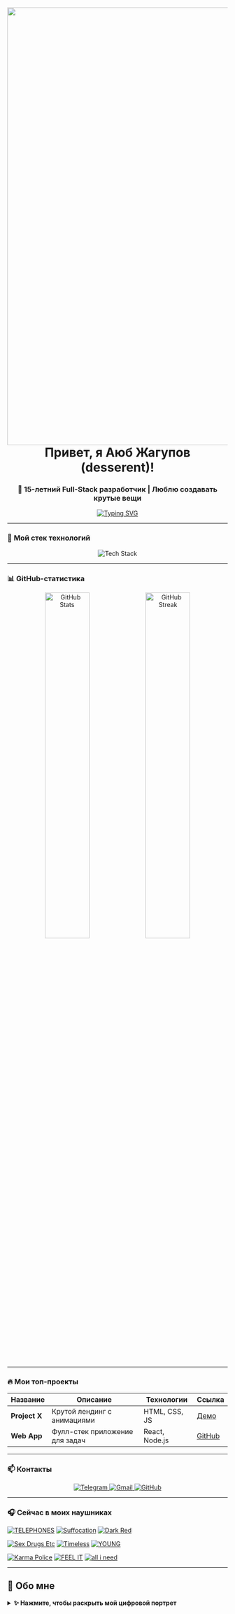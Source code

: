 <h1 align="center">
  <img src="https://images.steamusercontent.com/ugc/15561466681204812362/FAEB80E1109028D8E40CD713BD92744CD11D6B78/?imw=5000&imh=5000&ima=fit&impolicy=Letterbox&imcolor=%23000000&letterbox=false" width="1000px"></br> Привет, я Аюб Жагупов (desserent)!
</h1>

<h3 align="center">🚀 15-летний Full-Stack разработчик | Люблю создавать крутые вещи</h3>

<p align="center">
  <a href="https://git.io/typing-svg">
    <img src="https://readme-typing-svg.demolab.com?font=Fira+Code&pause=1000&color=36BCF7FF&center=true&vCenter=true&width=500&lines=HTML+%7C+CSS+%7C+JavaScript+%7C+Sass;React+%7C+Node.js+%7C+Express;Full-Stack+%D0%BF%D0%BE%D1%82%D0%B5%D0%BD%D1%86%D0%B8%D0%B0%D0%BB+%F0%9F%92%AA" alt="Typing SVG" />
  </a>
</p>

---

### 🚀 **Мой стек технологий**
<div align="center">
  <img src="https://skillicons.dev/icons?i=html,css,js,sass,react,nodejs,express,git,github,vscode" alt="Tech Stack" />
</div>

---

### 📊 **GitHub-статистика**
<div align="center">
  <img src="https://github-readme-stats.vercel.app/api?username=desserent&show_icons=true&theme=radical" alt="GitHub Stats" width="45%" />
  <img src="https://github-readme-streak-stats.herokuapp.com/?user=desserent&theme=radical" alt="GitHub Streak" width="45%" />
</div>

---

### 🔥 **Мои топ-проекты**
| Название       | Описание                          | Технологии          | Ссылка       |
|----------------|-----------------------------------|---------------------|--------------|
| **Project X**  | Крутой лендинг с анимациями      | HTML, CSS, JS       | [Демо]()     |
| **Web App**    | Фулл-стек приложение для задач    | React, Node.js      | [GitHub]()   |

---

### 📫 **Контакты**
<div align="center">
  <a href="https://t.me/Nobilesque_facti_sunt">
    <img src="https://img.shields.io/badge/Telegram-26A5E4?style=for-the-badge&logo=telegram&logoColor=white" alt="Telegram" />
  </a>
  <a href="mailto:ayubzhagupov@gmail.com">
    <img src="https://img.shields.io/badge/Gmail-EA4335?style=for-the-badge&logo=gmail&logoColor=white" alt="Gmail" />
  </a>
  <a href="https://github.com/desserent">
    <img src="https://img.shields.io/badge/GitHub-181717?style=for-the-badge&logo=github&logoColor=white" alt="GitHub" />
  </a>
</div>

---

### 🎧 **Сейчас в моих наушниках**

[![TELEPHONES](https://img.shields.io/badge/TELEPHONES-AA00FF.svg?style=for-the-badge&logo=soundcloud&logoColor=white)](https://soundcloud.com/yvngxchris/telephones)
[![Suffocation](https://img.shields.io/badge/Suffocation-00AAFF.svg?style=for-the-badge&logo=soundcloud&logoColor=white)](https://soundcloud.com/wejustdidthis/suffocation)
[![Dark Red](https://img.shields.io/badge/Dark_Red-FF0000.svg?style=for-the-badge&logo=soundcloud&logoColor=white)](https://soundcloud.com/stevelacy/dark-red)

[![Sex Drugs Etc](https://img.shields.io/badge/Sex_Drugs_Etc-FF5500.svg?style=for-the-badge&logo=soundcloud&logoColor=white)](https://soundcloud.com/beabadoobee/sex-drugs-etc)
[![Timeless](https://img.shields.io/badge/Timeless-00CC99.svg?style=for-the-badge&logo=soundcloud&logoColor=white)](https://soundcloud.com/ilovemakonnen/timeless)
[![YOUNG](https://img.shields.io/badge/YOUNG-FFDD00.svg?style=for-the-badge&logo=soundcloud&logoColor=black)](https://soundcloud.com/youngvacations/young)

[![Karma Police](https://img.shields.io/badge/Karma_Police-7700FF.svg?style=for-the-badge&logo=soundcloud&logoColor=white)](https://soundcloud.com/radiohead/karma-police)
[![FEEL IT](https://img.shields.io/badge/FEEL_IT-FF0066.svg?style=for-the-badge&logo=soundcloud&logoColor=white)](https://soundcloud.com/tropkillaz/feel-it)
[![all i need](https://img.shields.io/badge/all_i_need-11AA88.svg?style=for-the-badge&logo=soundcloud&logoColor=white)](https://soundcloud.com/awfultune/all-i-need)

---

## 🌌 **Обо мне**
<details>
<summary><b>✨ Нажмите, чтобы раскрыть мой цифровой портрет</b></summary>

```javascript
// Мой цифровой ДНК
const ayub = {
  meta: {
    age: 15,
    location: "🚀 Россия",
    status: "Создаю будущее"
  },
  
  stack: {
    frontend: ["React", "TypeScript", "Sass", "Three.js"],
    backend: ["Node.js", "Express", "MongoDB"],
    mobile: ["React Native"],
    design: ["Figma", "Adobe XD"]
  },
  
  traits: [
    "Перфекционист в коде", 
    "Фанат чистого кода",
    "Люблю сложные задачи"
  ],
  
  hobbies: {
    music: ["Indie Rock", "Lo-Fi", "Synthwave"],
    games: ["RDR 2", "FAR CRY 5", "Etc."],
    other: ["AI", "Спорт"]
  },
  
  getMotivation() {
    return "Код — это поэзия цифровой эпохи";
  }
};
